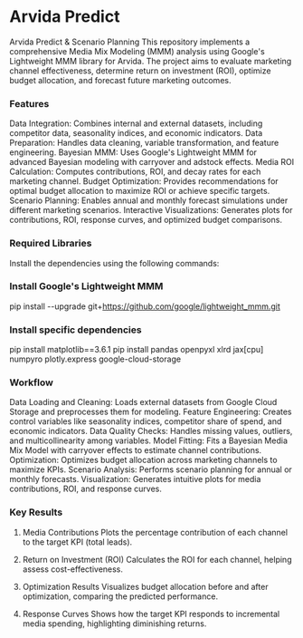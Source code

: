 # Arvida Predict
Arvida Predict &amp; Scenario Planning 
This repository implements a comprehensive Media Mix Modeling (MMM) analysis using Google's Lightweight MMM library for Arvida. The project aims to evaluate marketing channel effectiveness, determine return on investment (ROI), optimize budget allocation, and forecast future marketing outcomes.

### Features
Data Integration: Combines internal and external datasets, including competitor data, seasonality indices, and economic indicators.
Data Preparation: Handles data cleaning, variable transformation, and feature engineering.
Bayesian MMM: Uses Google's Lightweight MMM for advanced Bayesian modeling with carryover and adstock effects.
Media ROI Calculation: Computes contributions, ROI, and decay rates for each marketing channel.
Budget Optimization: Provides recommendations for optimal budget allocation to maximize ROI or achieve specific targets.
Scenario Planning: Enables annual and monthly forecast simulations under different marketing scenarios.
Interactive Visualizations: Generates plots for contributions, ROI, response curves, and optimized budget comparisons.

### Required Libraries
Install the dependencies using the following commands:

### Install Google's Lightweight MMM
pip install --upgrade git+https://github.com/google/lightweight_mmm.git

### Install specific dependencies
pip install matplotlib==3.6.1
pip install pandas openpyxl xlrd jax[cpu] numpyro plotly.express google-cloud-storage

### Workflow
Data Loading and Cleaning: Loads external datasets from Google Cloud Storage and preprocesses them for modeling.
Feature Engineering: Creates control variables like seasonality indices, competitor share of spend, and economic indicators.
Data Quality Checks: Handles missing values, outliers, and multicollinearity among variables.
Model Fitting: Fits a Bayesian Media Mix Model with carryover effects to estimate channel contributions.
Optimization: Optimizes budget allocation across marketing channels to maximize KPIs.
Scenario Analysis: Performs scenario planning for annual or monthly forecasts.
Visualization: Generates intuitive plots for media contributions, ROI, and response curves.

### Key Results
  1. Media Contributions
  Plots the percentage contribution of each channel to the target KPI (total leads).
  
  2. Return on Investment (ROI)
  Calculates the ROI for each channel, helping assess cost-effectiveness.
  
  3. Optimization Results
  Visualizes budget allocation before and after optimization, comparing the predicted performance.
  
  4. Response Curves
  Shows how the target KPI responds to incremental media spending, highlighting diminishing returns.

